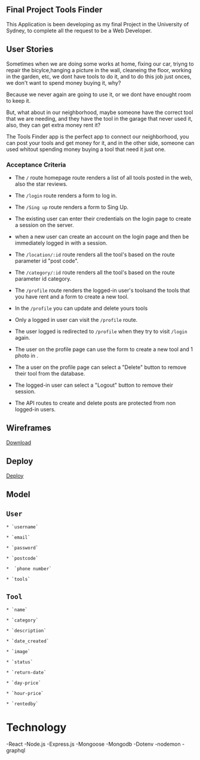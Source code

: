 ## Final Project Tools Finder 

This Application is been  developing  as my final Project in the University of Sydney, to complete all the request to be a Web Developer. 


## User Stories

Sometimes when we are doing some works at home, fixing our car, triyng to repair the bicylce,hanging a picture in the wall, cleaneing the floor, working in the garden, etc, we dont have  tools to do  it, and to do this job just onces, we don't want to spend  money buying it, why?

Because we never again are going to use it, or we dont have enought room to keep it.

But, what about in our neighborhood, maybe someone have the correct tool that we are needing, and they have the tool in the garage that never used it,  also, they can get extra money rent it?

The Tools Finder app is the perfect app to connect our neighborhood, you can post your  tools and get money for it, and in the other side, someone can used whitout spending   money buying a tool that need it just one.


### Acceptance Criteria

* The `/` route homepage route renders a list of all tools posted in the web, also the star reviews.

* The `/login` route renders a form to log in. 

* The `/Sing up` route renders a form to Sing Up.

* The  existing user can enter their credentials on the login page to create a session on the server.

* when a new user can create an account on the login page and then be immediately logged in with a session.

* The `/location/:id` route   renders all the  tool's  based on the route parameter id "post code".

* The `/category/:id` route  renders all the  tool's  based on the route parameter id category.

* The `/profile` route renders the logged-in user's toolsand the tools that you have rent and a form to create a new tool.
 
* In the `/profile` you can update and delete yours tools

* Only a logged in user can visit the `/profile` route.

* The user  logged  is redirected to `/profile` when they try to visit `/login` again.

* The user on the profile page can use the form to create a new tool and  1 photo in .

* The a user on the profile page can select a "Delete" button to remove their tool from the database.

* The logged-in user can select a "Logout" button to remove their session.

* The API routes to create and delete posts are protected from non logged-in users.

## Wireframes


<a href="https://github.com/ivany9/toolsfinder/files/7414012/toolsFinder.26oc.pdf" download="resume.pdf">Download</a>

## Deploy


<a href="https://toolsfinder.herokuapp.com">Deploy</a>

## Model 

## `User`

    * `username`

    * `email`

    * `password`

    * `postcode`

    *  `phone number`

    * `tools`

    






  ## `Tool`

    * `name`

    * `category`

    * `description`

    * `date_created`

    * `image`

    * `status`

    * `return-date`

    * `day-price`

    * `hour-price`

    * `rentedby`




 # Technology

-React 
-Node.js
-Express.js
-Mongoose
-Mongodb
-Dotenv
-nodemon
-graphql









